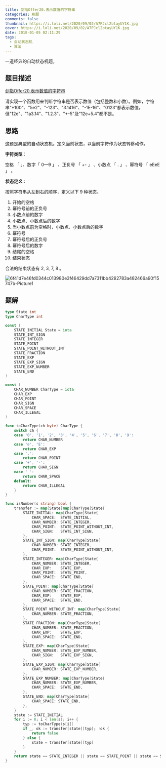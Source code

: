 ```yaml
---
title: 剑指Offer20.表示数值的字符串
categories: 刷题
comments: false
thumbnail: https://i.loli.net/2020/09/02/A7PJcl2btayUY1K.jpg
cover: https://i.loli.net/2020/09/02/A7PJcl2btayUY1K.jpg
date: 2018-01-05 02:11:29
tags:
  - 自动状态机
  - 算法
---
```


一道经典的自动状态机题。

<!--more-->

## 题目描述

[剑指Offer20.表示数值的字符串](https://leetcode-cn.com/problems/biao-shi-shu-zhi-de-zi-fu-chuan-lcof/)

请实现一个函数用来判断字符串是否表示数值（包括整数和小数）。例如，字符串"+100"、"5e2"、"-123"、"3.1416"、"-1E-16"、"0123"都表示数值，但"12e"、"1a3.14"、"1.2.3"、"+-5"及"12e+5.4"都不是。



## 思路

这题是典型的自动状态机，定义当前状态，以当前字符作为状态转移动作。

**字符类型**：

空格 「 」、数字「 0—9 」 、正负号 「 +- 」 、小数点 「 . 」 、幂符号 「 eEeE 」 。

**状态定义**：

按照字符串从左到右的顺序，定义以下 9 种状态。

1. 开始的空格
2. 幂符号前的正负号
3. 小数点前的数字
4. 小数点、小数点后的数字
5. 当小数点前为空格时，小数点、小数点后的数字
6. 幂符号
7. 幂符号后的正负号
8. 幂符号后的数字
9. 结尾的空格
10. 结束状态

合法的结束状态有 2, 3, 7, 8 。

![6f41d7e46fd0344c013980e3f46429dd7a7311bb4292783a482466a90f15747b-Picture1](https://i.loli.net/2020/09/02/2JV9ULagksCuj4P.png)



## 题解

```go
type State int
type CharType int

const (
    STATE_INITIAL State = iota
    STATE_INT_SIGN
    STATE_INTEGER
    STATE_POINT
    STATE_POINT_WITHOUT_INT
    STATE_FRACTION
    STATE_EXP
    STATE_EXP_SIGN
    STATE_EXP_NUMBER
    STATE_END
)

const (
    CHAR_NUMBER CharType = iota
    CHAR_EXP
    CHAR_POINT
    CHAR_SIGN
    CHAR_SPACE
    CHAR_ILLEGAL
)

func toCharType(ch byte) CharType {
    switch ch {
    case '0', '1', '2', '3', '4', '5', '6', '7', '8', '9':
        return CHAR_NUMBER
    case 'e', 'E':
        return CHAR_EXP
    case '.':
        return CHAR_POINT
    case '+', '-':
        return CHAR_SIGN
    case ' ':
        return CHAR_SPACE
    default:
        return CHAR_ILLEGAL
    }
}

func isNumber(s string) bool {
    transfer := map[State]map[CharType]State{
        STATE_INITIAL: map[CharType]State{
            CHAR_SPACE:  STATE_INITIAL,
            CHAR_NUMBER: STATE_INTEGER,
            CHAR_POINT:  STATE_POINT_WITHOUT_INT,
            CHAR_SIGN:   STATE_INT_SIGN,
        },
        STATE_INT_SIGN: map[CharType]State{
            CHAR_NUMBER: STATE_INTEGER,
            CHAR_POINT:  STATE_POINT_WITHOUT_INT,
        },
        STATE_INTEGER: map[CharType]State{
            CHAR_NUMBER: STATE_INTEGER,
            CHAR_EXP:    STATE_EXP,
            CHAR_POINT:  STATE_POINT,
            CHAR_SPACE:  STATE_END,
        },
        STATE_POINT: map[CharType]State{
            CHAR_NUMBER: STATE_FRACTION,
            CHAR_EXP:    STATE_EXP,
            CHAR_SPACE:  STATE_END,
        },
        STATE_POINT_WITHOUT_INT: map[CharType]State{
            CHAR_NUMBER: STATE_FRACTION,
        },
        STATE_FRACTION: map[CharType]State{
            CHAR_NUMBER: STATE_FRACTION,
            CHAR_EXP:    STATE_EXP,
            CHAR_SPACE:  STATE_END,
        },
        STATE_EXP: map[CharType]State{
            CHAR_NUMBER: STATE_EXP_NUMBER,
            CHAR_SIGN:   STATE_EXP_SIGN,
        },
        STATE_EXP_SIGN: map[CharType]State{
            CHAR_NUMBER: STATE_EXP_NUMBER,
        },
        STATE_EXP_NUMBER: map[CharType]State{
            CHAR_NUMBER: STATE_EXP_NUMBER,
            CHAR_SPACE:  STATE_END,
        },
        STATE_END: map[CharType]State{
            CHAR_SPACE: STATE_END,
        },
    }
    state := STATE_INITIAL
    for i := 0; i < len(s); i++ {
        typ := toCharType(s[i])
        if _, ok := transfer[state][typ]; !ok {
            return false
        } else {
            state = transfer[state][typ]
        }
    }
    return state == STATE_INTEGER || state == STATE_POINT || state == STATE_FRACTION || state == STATE_EXP_NUMBER || state == STATE_END
}
```



